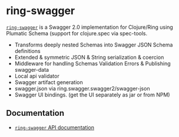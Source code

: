 # ring-swagger

[`ring-swagger`](https://github.com/metosin/ring-swagger) is a Swagger 2.0 implementation for Clojure/Ring using Plumatic Schema (support for clojure.spec via spec-tools.

* Transforms deeply nested Schemas into Swagger JSON Schema definitions
* Extended & symmetric JSON & String serialization & coercion
* Middleware for handling Schemas Validation Errors & Publishing swagger-data
* Local api validator
* Swagger artifact generation
* swagger.json via ring.swagger.swagger2/swagger-json
* Swagger UI bindings. (get the UI separately as jar or from NPM)

## Documentation

* [`ring-swagger` API documentation](http://metosin.github.io/ring-swagger/doc/)
